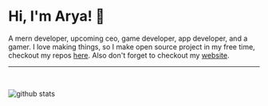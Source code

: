 
# Hi, I'm Arya! 👋

A mern developer, upcoming ceo, game developer, app developer, and a gamer.
I love making things, so I make open source project in my free time, checkout my repos [here](https://github.com/AryaAnish121?tab=repositories).
Also don't forget to checkout my [website](https://clever-mcclintock-c29857.netlify.app/).

---

&nbsp;

![github stats](https://github-readme-stats.vercel.app/api/?username=AryaAnish121&count_private=true&showicons=true)
